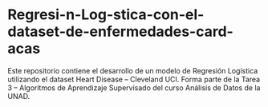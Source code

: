 # Regresi-n-Log-stica-con-el-dataset-de-enfermedades-card-acas
Este repositorio contiene el desarrollo de un modelo de Regresión Logística utilizando el dataset Heart Disease – Cleveland UCI. Forma parte de la Tarea 3 – Algoritmos de Aprendizaje Supervisado del curso Análisis de Datos de la UNAD.
